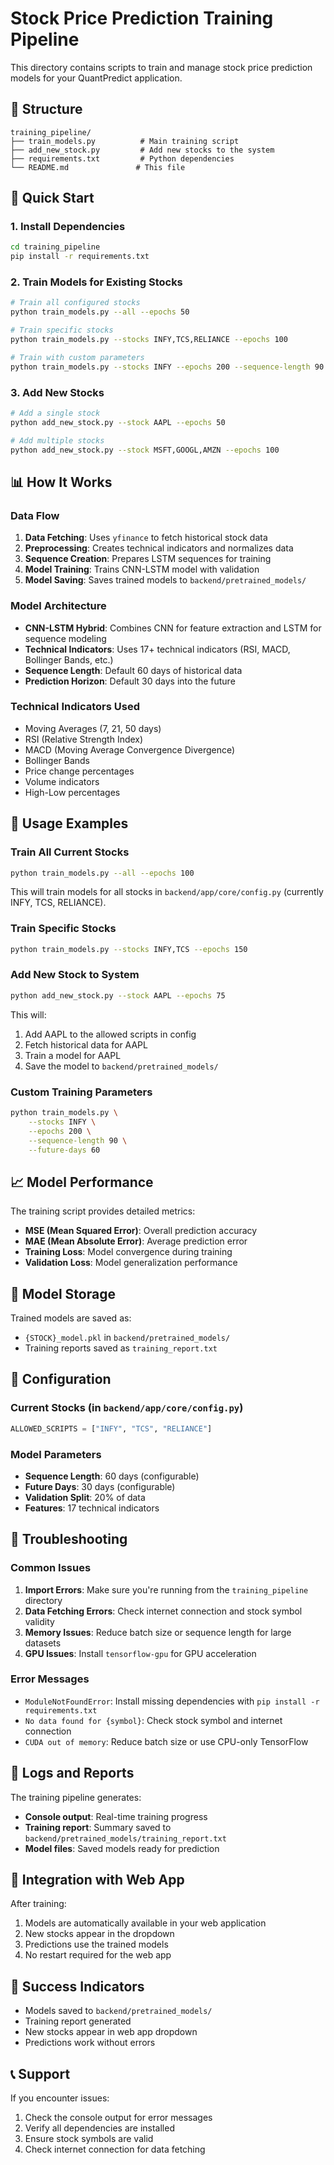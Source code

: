 # Stock Price Prediction Training Pipeline

This directory contains scripts to train and manage stock price prediction models for your QuantPredict application.

## 📁 Structure

```
training_pipeline/
├── train_models.py          # Main training script
├── add_new_stock.py         # Add new stocks to the system
├── requirements.txt         # Python dependencies
└── README.md               # This file
```

## 🚀 Quick Start

### 1. Install Dependencies

```bash
cd training_pipeline
pip install -r requirements.txt
```

### 2. Train Models for Existing Stocks

```bash
# Train all configured stocks
python train_models.py --all --epochs 50

# Train specific stocks
python train_models.py --stocks INFY,TCS,RELIANCE --epochs 100

# Train with custom parameters
python train_models.py --stocks INFY --epochs 200 --sequence-length 90 --future-days 60
```

### 3. Add New Stocks

```bash
# Add a single stock
python add_new_stock.py --stock AAPL --epochs 50

# Add multiple stocks
python add_new_stock.py --stock MSFT,GOOGL,AMZN --epochs 100
```

## 📊 How It Works

### Data Flow

1. **Data Fetching**: Uses `yfinance` to fetch historical stock data
2. **Preprocessing**: Creates technical indicators and normalizes data
3. **Sequence Creation**: Prepares LSTM sequences for training
4. **Model Training**: Trains CNN-LSTM model with validation
5. **Model Saving**: Saves trained models to `backend/pretrained_models/`

### Model Architecture

- **CNN-LSTM Hybrid**: Combines CNN for feature extraction and LSTM for sequence modeling
- **Technical Indicators**: Uses 17+ technical indicators (RSI, MACD, Bollinger Bands, etc.)
- **Sequence Length**: Default 60 days of historical data
- **Prediction Horizon**: Default 30 days into the future

### Technical Indicators Used

- Moving Averages (7, 21, 50 days)
- RSI (Relative Strength Index)
- MACD (Moving Average Convergence Divergence)
- Bollinger Bands
- Price change percentages
- Volume indicators
- High-Low percentages

## 🎯 Usage Examples

### Train All Current Stocks

```bash
python train_models.py --all --epochs 100
```

This will train models for all stocks in `backend/app/core/config.py` (currently INFY, TCS, RELIANCE).

### Train Specific Stocks

```bash
python train_models.py --stocks INFY,TCS --epochs 150
```

### Add New Stock to System

```bash
python add_new_stock.py --stock AAPL --epochs 75
```

This will:
1. Add AAPL to the allowed scripts in config
2. Fetch historical data for AAPL
3. Train a model for AAPL
4. Save the model to `backend/pretrained_models/`

### Custom Training Parameters

```bash
python train_models.py \
    --stocks INFY \
    --epochs 200 \
    --sequence-length 90 \
    --future-days 60
```

## 📈 Model Performance

The training script provides detailed metrics:

- **MSE (Mean Squared Error)**: Overall prediction accuracy
- **MAE (Mean Absolute Error)**: Average prediction error
- **Training Loss**: Model convergence during training
- **Validation Loss**: Model generalization performance

## 💾 Model Storage

Trained models are saved as:
- `{STOCK}_model.pkl` in `backend/pretrained_models/`
- Training reports saved as `training_report.txt`

## 🔧 Configuration

### Current Stocks (in `backend/app/core/config.py`)
```python
ALLOWED_SCRIPTS = ["INFY", "TCS", "RELIANCE"]
```

### Model Parameters
- **Sequence Length**: 60 days (configurable)
- **Future Days**: 30 days (configurable)
- **Validation Split**: 20% of data
- **Features**: 17 technical indicators

## 🚨 Troubleshooting

### Common Issues

1. **Import Errors**: Make sure you're running from the `training_pipeline` directory
2. **Data Fetching Errors**: Check internet connection and stock symbol validity
3. **Memory Issues**: Reduce batch size or sequence length for large datasets
4. **GPU Issues**: Install `tensorflow-gpu` for GPU acceleration

### Error Messages

- `ModuleNotFoundError`: Install missing dependencies with `pip install -r requirements.txt`
- `No data found for {symbol}`: Check stock symbol and internet connection
- `CUDA out of memory`: Reduce batch size or use CPU-only TensorFlow

## 📝 Logs and Reports

The training pipeline generates:
- **Console output**: Real-time training progress
- **Training report**: Summary saved to `backend/pretrained_models/training_report.txt`
- **Model files**: Saved models ready for prediction

## 🔄 Integration with Web App

After training:
1. Models are automatically available in your web application
2. New stocks appear in the dropdown
3. Predictions use the trained models
4. No restart required for the web app

## 🎉 Success Indicators

- Models saved to `backend/pretrained_models/`
- Training report generated
- New stocks appear in web app dropdown
- Predictions work without errors

## 📞 Support

If you encounter issues:
1. Check the console output for error messages
2. Verify all dependencies are installed
3. Ensure stock symbols are valid
4. Check internet connection for data fetching 
